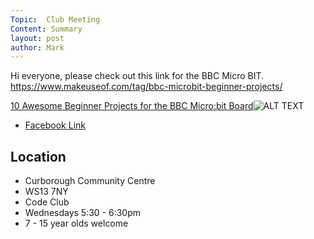 ```yaml
---
Topic:  Club Meeting
Content: Summary
layout: post
author: Mark
---
```

Hi everyone, please check out this link for the BBC Micro BIT.   https://www.makeuseof.com/tag/bbc-microbit-beginner-projects/

[10 Awesome Beginner Projects for the BBC Micro:bit Board](https://l.facebook.com/l.php?u=https%3A%2F%2Fwww.makeuseof.com%2Ftag%2Fbbc-microbit-beginner-projects%2F&h=AT1sMXzb-Pi4ubu_uGQCtkvuPFsSM0U8dOXDAHYWSjNSls7BKlQC61Gdl28-6qSdB3ljLQt_S_LkFwcM5fPUdU0n4qrJacHliz-K9C7Z6pJBGXM_mWVDg5aY1oTyHOjI&s=1)![ALT TEXT](https://external.fbhx6-1.fna.fbcdn.net/emg1/v/t13/882432457108969568?url=https%3A%2F%2Fstatic.makeuseof.com%2Fwp-content%2Fuploads%2F2018%2F06%2Fbbc-micro-bit-994x400.jpg&fb_obo=1&utld=makeuseof.com&stp=c0.5000x0.5000f_dst-emg0_p400x400_q75&ccb=13-1&oh=06_AbE3EZjvkwvQBOP13hQ7nfDQvtBrA8TfepuMSGOOSMhtPA&oe=652855FC&_nc_sid=e609ca)

* [Facebook Link](https://www.facebook.com/1481985248595237/posts/1932908573502900/)

## Location

* Curborough Community Centre
* WS13 7NY
* Code Club
* Wednesdays 5:30 - 6:30pm
* 7 - 15 year olds welcome

